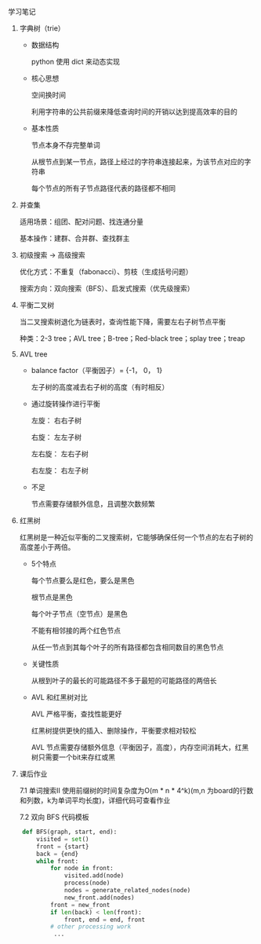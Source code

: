 学习笔记

1. 字典树（trie）
   
   - 数据结构
 
        python 使用 dict 来动态实现

   - 核心思想

        空间换时间

        利用字符串的公共前缀来降低查询时间的开销以达到提高效率的目的

   - 基本性质
        
        节点本身不存完整单词

        从根节点到某一节点，路径上经过的字符串连接起来，为该节点对应的字符串

        每个节点的所有子节点路径代表的路径都不相同

2. 并查集

    适用场景：组团、配对问题、找连通分量

    基本操作：建群、合并群、查找群主

3. 初级搜索 -> 高级搜索
   
    优化方式：不重复（fabonacci）、剪枝（生成括号问题）

    搜索方向：双向搜索（BFS）、启发式搜索（优先级搜索）

4. 平衡二叉树
    
    当二叉搜索树退化为链表时，查询性能下降，需要左右子树节点平衡

    种类：2-3 tree；AVL tree；B-tree；Red-black tree；splay tree；treap

5. AVL tree
  
    - balance factor（平衡因子）= {-1， 0， 1}
    
        左子树的高度减去右子树的高度（有时相反）

    - 通过旋转操作进行平衡
        
        左旋： 右右子树

        右旋： 左左子树

        左右旋： 左右子树

        右左旋： 右左子树

    - 不足
    
        节点需要存储额外信息，且调整次数频繁

6. 红黑树
   
   红黑树是一种近似平衡的二叉搜索树，它能够确保任何一个节点的左右子树的高度差小于两倍。

   - 5个特点

        每个节点要么是红色，要么是黑色

        根节点是黑色

        每个叶子节点（空节点）是黑色

        不能有相邻接的两个红色节点

        从任一节点到其每个叶子的所有路径都包含相同数目的黑色节点

    - 关键性质

        从根到叶子的最长的可能路径不多于最短的可能路径的两倍长

    - AVL 和红黑树对比

        AVL 严格平衡，查找性能更好

        红黑树提供更快的插入、删除操作，平衡要求相对较松

        AVL 节点需要存储额外信息（平衡因子，高度），内存空间消耗大，红黑树只需要一个bit来存红或黑

7. 课后作业
   
   7.1 单词搜索II 使用前缀树的时间复杂度为O(m * n * 4^k)(m,n 为board的行数和列数，k为单词平均长度)，详细代码可查看作业

   7.2 双向 BFS 代码模板

```python
    def BFS(graph, start, end):
        visited = set()
        front = {start}
        back = {end}
        while front: 
            for node in front:
                visited.add(node)	
                process(node) 		
                nodes = generate_related_nodes(node) 		
                new_front.add(nodes)
            front = new_front
            if len(back) < len(front):
                front, end = end, front	
            # other processing work
             ...
```

